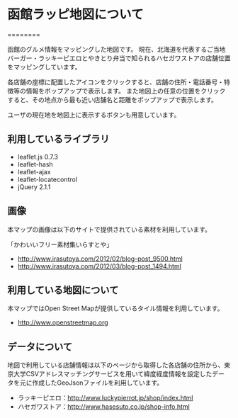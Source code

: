 # 函館ラッピ地図について
========

函館のグルメ情報をマッピングした地図です。
現在、北海道を代表するご当地バーガー・ラッキーピエロとやきとり弁当で知られるハセガワストアの店舗位置をマッピングしています。

各店舗の座標に配置したアイコンをクリックすると、店舗の住所・電話番号・特徴等の情報をポップアップで表示します。
また地図上の任意の位置をクリックすると、その地点から最も近い店舗名と距離をポップアップで表示します。

ユーザの現在地を地図上に表示するボタンも用意しています。

## 利用しているライブラリ

- leaflet.js 0.7.3
- leaflet-hash
- leaflet-ajax
- leaflet-locatecontrol
- jQuery 2.1.1

## 画像

本マップの画像は以下のサイトで提供されている素材を利用しています。

「かわいいフリー素材集いらすとや」

- http://www.irasutoya.com/2012/02/blog-post_9500.html
- http://www.irasutoya.com/2012/03/blog-post_1494.html

## 利用している地図について

本マップではOpen Street Mapが提供しているタイル情報を利用しています。

- http://www.openstreetmap.org

## データについて

地図で利用している店舗情報は以下のページから取得した各店舗の住所から、東京大学CSVアドレスマッチングサービスを用いて緯度経度情報を設定したデータを元に作成したGeoJsonファイルを利用しています。

- ラッキーピエロ：http://www.luckypierrot.jp/shop/index.html
- ハセガワストア：http://www.hasesuto.co.jp/shop-info.html
